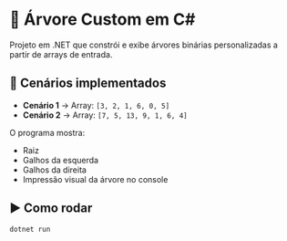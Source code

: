 # 🌳 Árvore Custom em C#

Projeto em .NET que constrói e exibe árvores binárias personalizadas a partir de arrays de entrada.

## 📌 Cenários implementados
- **Cenário 1** → Array: `[3, 2, 1, 6, 0, 5]`
- **Cenário 2** → Array: `[7, 5, 13, 9, 1, 6, 4]`

O programa mostra:
- Raiz
- Galhos da esquerda
- Galhos da direita
- Impressão visual da árvore no console

## ▶️ Como rodar
```sh
dotnet run
